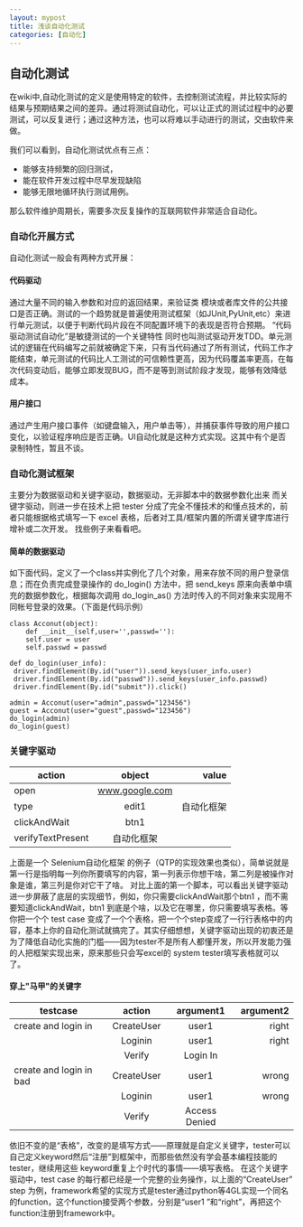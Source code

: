```yaml
---
layout: mypost
title: 浅谈自动化测试
categories: [自动化]
---
```

## 自动化测试
在wiki中,自动化测试的定义是使用特定的软件，去控制测试流程，并比较实际的结果与预期结果之间的差异。通过将测试自动化，可以让正式的测试过程中的必要测试，可以反复进行；通过这种方法，也可以将难以手动进行的测试，交由软件来做。

我们可以看到，自动化测试优点有三点：
- 能够支持频繁的回归测试，
- 能在软件开发过程中尽早发现缺陷
- 能够无限地循环执行测试用例。

那么软件维护周期长，需要多次反复操作的互联网软件非常适合自动化。

### 自动化开展方式
自动化测试一般会有两种方式开展：
#### **代码驱动**
通过大量不同的输入参数和对应的返回结果，来验证类 模块或者库文件的公共接口是否正确。测试的一个趋势就是普遍使用测试框架（如JUnit,PyUnit,etc）来进行单元测试，以便于判断代码片段在不同配置环境下的表现是否符合预期。
“代码驱动测试自动化”是敏捷测试的一个关键特性 同时也叫测试驱动开发TDD。单元测试的逻辑在代码编写之前就被确定下来，只有当代码通过了所有测试，代码工作才能结束，单元测试的代码比人工测试的可信赖性更高，因为代码覆盖率更高，在每次代码变动后，能够立即发现BUG，而不是等到测试阶段才发现，能够有效降低成本。
#### **用户接口**
通过产生用户接口事件（如键盘输入，用户单击等），并捕获事件导致的用户接口变化，以验证程序响应是否正确。UI自动化就是这种方式实现。这其中有个是否录制特性，暂且不谈。

### 自动化测试框架
主要分为数据驱动和关键字驱动，数据驱动，无非脚本中的数据参数化出来 而关键字驱动，则进一步在技术上把 tester 分成了完全不懂技术的和懂点技术的，前者只能根据格式填写一下 excel 表格，后者对工具/框架内置的所谓关键字库进行增补或二次开发。 找些例子来看看吧。
#### **简单的数据驱动**
 如下面代码，定义了一个class并实例化了几个对象，用来存放不同的用户登录信息；而在负责完成登录操作的 do_login() 方法中，把 send_keys 原来向表单中填充的数据参数化，根据每次调用 do_login_as() 方法时传入的不同对象来实现用不同帐号登录的效果。（下面是代码示例）

```
class Acconut(object):
    def __init__(self,user='',passwd=''):
	self.user = user
	self.passwd = passwd

def do_login(user_info):
 driver.findElement(By.id("user")).send_keys(user_info.user)
 driver.findElement(By.id("passwd")).send_keys(user_info.passwd)
 driver.findElement(By.id("submit")).click()

admin = Acconut(user="admin",passwd="123456")
guest = Acconut(user="guest",passwd="123456")
do_login(admin)
do_login(guest)
```

### 关键字驱动

| action| object | value |
| ------------- |:-------------:| -----:|
| open | www.google.com| |
| type | edit1| 自动化框架 |
| clickAndWait | btn1 |  |
|verifyTextPresent|自动化框架|

上面是一个 Selenium自动化框架 的例子（QTP的实现效果也类似），简单说就是第一行是指明每一列你所要填写的内容，第一列表示你想干啥，第二列是被操作对象是谁，第三列是你对它干了啥。 对比上面的第一个脚本，可以看出关键字驱动进一步屏蔽了底层的实现细节，例如，你只需要clickAndWait那个btn1 ，而不需要知道clickAndWait，btn1 到底是个啥，以及它在哪里，你只需要填写表格。等你把一个个 test case 变成了一个个表格，把一个个step变成了一行行表格中的内容，基本上你的自动化测试就搞完了。其实仔细想想，关键字驱动出现的初衷还是为了降低自动化实施的门槛——因为tester不是所有人都懂开发，所以开发能力强的人把框架实现出来，原来那些只会写excel的 system tester填写表格就可以了。


#### **穿上"马甲"的关键字**
| testcase | action | argument1| argument2 |
| ------------- |:-------------:| :-------------:|-----:|
| create and login in| CreateUser|user1 |right|
|| Loginin | user1 |right|
| |Verify | Login In |  |
| create and login in bad| CreateUser|user1 |wrong|
|| Loginin | user1 |wrong|
| |Verify | Access Denied |  |
依旧不变的是“表格”，改变的是填写方式——原理就是自定义关键字，tester可以自己定义keyword然后“注册”到框架中，而那些依然没有学会基本编程技能的tester，继续用这些 keyword重复上个时代的事情——填写表格。 在这个关键字驱动中，test case 的每行都已经是一个完整的业务操作，以上面的“CreateUser” step 为例，framework希望的实现方式是tester通过python等4GL实现一个同名的function，这个function接受两个参数，分别是“user1 ”和“right”，再把这个function注册到framework中。





